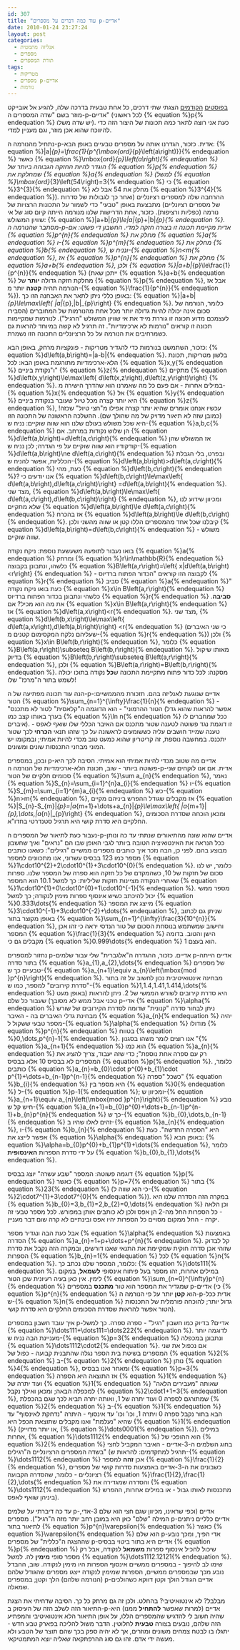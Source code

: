 ```yaml
---
id: 307
title: "עוד כמה דברים על מספרים p-אדיים"
date: 2010-01-24 23:27:24
layout: post
categories: 
  - אנליזה מתמטית
  - מספרים
  - תורת המספרים
tags: 
  - מטריקות
  - מספרים p-אדיים
  - נורמות
---
```

<a href="http://www.gadial.net/?p=238">בפוסטים</a> <a href="http://www.gadial.net/?p=258">הקודמים</a> הצגתי שתי דרכים, כל אחת טבעית בדרכה שלה, להגיע אל אובייקט מוזר בשם "שדה המספרים ה-p-אדיים" (לכל ראשוני {% equation %}p{% endequation %} יש שדה משלו). כעת אני רוצה לתאר כמה תכונות של היצור הזה כדי להיווכח שהוא אכן מוזר, וגם מעניין למדי.

נתחיל מהנורמה ה-p-אדית. כזכור, הגדרנו אותה על מספרים טבעיים באופן הבא: {% equation %}\|a\|_{p}=\frac{1}{p^{\mbox{ord}_{p}\left(a\right)}}{% endequation %} כאשר {% equation %}\mbox{ord}_{p}\left(a\right){% endequation %} הוגדר להיות החזקה הגבוהה ביותר של {% equation %}p{% endequation %} שמחלקת את {% equation %}a{% endequation %} (למשל {% equation %}\mbox{ord}_{3}\left(54\right)=3{% endequation %} כי {% equation %}3^{3}{% endequation %} מחלק את 54 אבל לא {% equation %}3^{4}{% endequation %}). ההרחבה שלה למספרים רציונליים (ואחר כך לגבולות של סדרות של מספרים רציונליים) מתבצעת באופן "טבעי" כדי לשמור על התכונות הרצויות של נורמה (כפליות ורציפות). כזכור, אחת הדרישות שלנו מנורמה הייתה קיום סוג של אי שוויון המשולש: {% equation %}\|a+b\|_{p}\le\|a\|_{p}+\|b\|_{p}{% endequation %}. מסתבר שהנורמה ה-p-אדית מקיימת תכונה זו בצורה חזקה למדי. החשבון די פשוט: אם {% equation %}p^{n}{% endequation %} מחלק את {% equation %}a{% endequation %} ו-{% equation %}p^{m}{% endequation %} מחלק את {% equation %}b{% endequation %}, ונניח ש-{% equation %}n&lt;m{% endequation %}, אז {% equation %}p^{n}{% endequation %} מחלק את {% equation %}a+b{% endequation %}, ולכן {% equation %}\|a+b\|_{p}\le\frac{1}{p^{n}}{% endequation %} (ייתכן שאת {% equation %}a+b{% endequation %} מחלקת חזקה גדולה <strong>יותר</strong> של {% equation %}p{% endequation %}, אבל אז הנורמה תהיה <strong>קטנה</strong> יותר מ-{% equation %}\frac{1}{p^{n}}{% endequation %}). באופן כללי ניתן לתאר את האבחנה הזו כך: {% equation %}\|a+b\|_{p}\le\max\left\{ \|a\|_{p},\|b\|_{p}\right\} {% endequation %}. כלומר, הנורמה של סכום אינה יכולה להיות גדולה יותר מכל אחת מהנורמות של המחוברים (הסבירו לעצמכם מדוע תכונה זו גוררת מייד את אי שוויון המשולש "הרגיל"). לנורמות שמקיימות תכונה זו קוראים "נורמות לא ארכימדיות". זה תרגיל לא קשה במיוחד להראות גם כשמרחיבים את הנורמה על כל הרציונליים התכונה הזו נשמרת.

כזכור, השתמשנו בנורמות כדי להגדיר מטריקות - פונקציות מרחק, באופן הבא: {% equation %}d\left(a,b\right)=\|a-b\|{% endequation %}. בלשון מטריקות, תכונת הלא-ארכימדיות מתורגמת באופן הבא: לכל {% equation %}x,y{% endequation %} ו"נקודת ביניים" {% equation %}z{% endequation %} מתקיים {% equation %}d\left(x,y\right)\le\max\left\{ d\left(x,z\right),d\left(z,y\right)\right\} {% endequation %}. במילים אחרות - אם פעם כל מה שאמרנו הוא שהדרך הישירה מ-{% equation %}x{% endequation %} אל {% equation %}y{% endequation %} היא יותר קצרה מכל טיול שעובר בנקודת ביניים {% equation %}z{% endequation %}, עכשיו אנחנו אומרים שהיא יותר קצרה אפילו מ"חצי טיול" שכזה! (כמובן שזה לא תיאור מדויק של מה שהולך שם). ההשלכה הראשונה של התכונה הזו היא שכל משולש בעולם שלנו הוא שווה שוקיים: נניח ש-{% equation %}a,b,c{% endequation %} הן שלוש נקודות במרחב. אם {% equation %}d\left(a,b\right)=d\left(a,c\right){% endequation %} אז המשולש שהן קודקודיו הוא שווה שוקיים על פי הגדרה; לכן נניח ש-{% equation %}d\left(a,b\right)\ne d\left(a,c\right){% endequation %} ובפרט, בלי הגבלת הכלליות, אפשר להניח ש-{% equation %}d\left(a,b\right)&gt;d\left(a,c\right){% endequation %} כעת, מהי {% equation %}d\left(b,c\right){% endequation %}? אנו יודעים כי {% equation %}d\left(b,c\right)\le\max\left\{ d\left(a,b\right),d\left(a,c\right)\right\} =d\left(a,b\right){% endequation %}. מצד שני, {% equation %}d\left(a,b\right)\le\max\left\{ d\left(a,c\right),d\left(b,c\right)\right\} {% endequation %}, ומכיוון שידוע לנו שלא מתקיים {% equation %}d\left(a,b\right)\le d\left(a,c\right){% endequation %} אז בהכרח {% equation %}d\left(a,b\right)\le d\left(b,c\right){% endequation %}. קיבלנו שכל אחד מהמספרים הללו קטן או שווה מהשני ולכן {% equation %}d\left(a,b\right)=d\left(b,c\right){% endequation %} - משולש שווה שוקיים.

בואו נעבור לתופעה משעשעת נוספת: ניקח נקודה {% equation %}a{% endequation %} ומרחק {% equation %}r\in\mathbb{R}{% endequation %} כלשהו, ונתבונן בקבוצה {% equation %}B\left(a,r\right)=\left\{ x|d\left(a,b\right)&lt;r\right\} {% endequation %} - לקבוצה הזו קוראים "הכדור הפתוח ברדיוס {% equation %}r{% endequation %} סביב {% equation %}a{% endequation %}" כעת בואו ניקח נקודה {% equation %}x\in B\left(a,r\right){% endequation %} כלשהי ונתבונן בכדור הפתוח ברדיוס {% equation %}r{% endequation %} <strong>סביבה</strong>. את מה הוא מכיל? אם {% equation %}x\in B\left(a,r\right){% endequation %} אז {% equation %}d\left(a,x\right)&lt;r{% endequation %}. מצד שני, {% equation %}d\left(b,x\right)\le\max\left\{ d\left(a,x\right),d\left(a,b\right)\right\} &lt;r{% endequation %} (כי שני האיברים שעליהם נלקח המקסימום קטנים מ-{% equation %}r{% endequation %}) ולכן {% equation %}x\in B\left(b,r\right){% endequation %}, כלומר {% equation %}B\left(a,r\right)\subseteq B\left(b,r\right){% endequation %}. מאותו שיקול בדיוק {% equation %}B\left(b,r\right)\subseteq B\left(a,r\right){% endequation %}, ולכן {% equation %}B\left(a,r\right)=B\left(b,r\right){% endequation %}. מסקנה: לכל כדור פתוח מתקיימת התכונה ש<strong>כל</strong> נקודה בתוכו יכולה לשמש בתור ה"מרכז" שלו!

הנה עוד תכונה מפתיעה של ה-p-אדיים שנוגעת לאנליזה בהם. תזכורת מהממשיים: הטור {% equation %}\sum_{n=1}^{\infty}\frac{1}{n}{% endequation %} - "הטור ההרמוני" - הוא הדוגמה ה"קלאסית" לטור לא מתכנס (אפשר להראות שהוא גדל בערך באותו קצב כמו {% equation %}\ln n{% endequation %} ככל שמחברים לו איברים). זו דוגמת נגד פשוטה לטענה שטור מתכנס אם האיבר הכללי שלו שואף לאפס - טענה שמייד חושבים עליה כששומעים לראשונה על כך שזהו תנאי <strong>הכרחי</strong> לכך שטור יתכנס. במחשבה נוספת, זה קריטריון שהוא כמעט טוב מכדי להיות אמיתי; ובמקומו יש המוני מבחני התכנסות שונים ומשונים.

ובכן, במספרים p-אדיים מה שטוב מכדי להיות אמיתי הוא אמיתי. הסיבה לכך היא פשוטה ביותר - שוב, תכונת הלא-ארכימדיות של הנורמה ה-p-אדית. אם אנו לוקחים שני סכומים חלקיים של הטור {% equation %}\sum a_{n}{% endequation %}, נאמר {% equation %}S_{n}=\sum_{i=1}^{n}a_{i}{% endequation %} ו-{% equation %}S_{m}=\sum_{i=1}^{m}a_{i}{% endequation %} כש-{% equation %}n&gt;m{% endequation %}, אז מקבלים שגודל ההפרש ביניהם מקיים {% equation %}\|S_{n}-S_{m}\|_{p}=\|a_{m+1}+\dots+a_{n}\|_{p}\le\max\left\{ \|a_{m+1}\|_{p},\dots,\|a_{n}\|_{p}\right\} {% endequation %}, ומכאן הוכחה שסדרת הסכומים החלקיים היא סדרת קושי היא תרגיל סטנדרטי בחדו"א.

נעבור כעת לתיאור של המספרים ה-p-אדיים שהוא שונה מהתיאורים שנתתי עד כה ונותן ככל הנראה את האינטואיציה הטובה ביותר לגבי האופן שבו הם "נראים" ואיך שחשבון מבוצע בהם. לפני כן, הבה נזכר איך כותבים מספרים ממשיים "רגילים": כשאנו כותבים מספר כמו 123 בבסיס עשרוני, אנו מתכוונים למספר {% equation %}1\cdot10^{2}+2\cdot10^{1}+3\cdot10^{0}{% endequation %}. כלומר, יש לנו סכום של חזקות של 10, כשהמקדם של כל חזקה הוא ספרה של המספר שלנו. ספרות שאחרי הנקודה מציינות חזקות שליליות: כך למשל 10.1 הוא המספר {% equation %}1\cdot10^{1}+0\cdot10^{0}+1\cdot10^{-1}{% endequation %}. מספר ממשי יכול להיכתב כשיש אינסוף ספרות מימין לנקודה; כך למשל {% equation %}0.333\dots{% endequation %} מייצג את המספר {% equation %}3\cdot10^{-1}+3\cdot10^{-2}+\dots{% endequation %}, שניתן גם לכתוב באופן מקוצר בתור {% equation %}\sum_{n=1}^{\infty}\frac{3}{10^{n}}{% endequation %}, וחישוב שמשתמש בנוסחת הסכום של טור הנדסי יראה כי זהו אכן המספר {% equation %}\frac{1}{3}{% endequation %} הישן והטוב. בדומה מקבלים גם כי {% equation %}0.999\dots{% endequation %} הוא בעצם 1.

נחזור למספרים p-אדיים. כזכור, ההגדרה ה"אלגברית" שלי עבור שלמים p-אדיים הייתה בתור סדרה {% equation %}a_{1},a_{2},\dots{% endequation %} של מספרים טבעיים כך ש-{% equation %}a_{n+1}\equiv a_{n}\left(\mbox{mod }p^{n}\right){% endequation %}. מבחינה אינטואיטיבית נכון לחשוב על זה בתור "סדרת קירובים" למספר, כמו ש-{% equation %}1,1.4,1.41,1.414,\dots{% endequation %} היא סדרת קירובים לשורש הממשי של 2. ניתן להראות (באופן מעט טכני אבל ממש לא מסובך) שעבור כל שלם p-אדי {% equation %}\alpha{% endequation %} ניתן לבחור סדרה "קנונית" שדומה לסדרת הקירובים של שורש מבחינת גדלי האיברים בה - האיבר {% equation %}a_{n}{% endequation %} יהיה מספר טבעי ששקול ל-{% equation %}\alpha{% endequation %} מודולו {% equation %}p^{n}{% endequation %} בטווח {% equation %}0,\dots,p^{n}-1{% endequation %}. אנו רוצים לומר משהו בסגנון "{% equation %}a_{n+1}{% endequation %} הוא כמו {% equation %}a_{n}{% endequation %} רק עם ספרה אחת נוספת"; כדי שזה יעבוד, צריך להציג את המספרים לא בבסיס 10 אלא בבסיס {% equation %}p{% endequation %}. כלומר, כותבים {% equation %}a_{n}=b_{0}\cdot p^{0}+b_{1}\cdot p^{1}+\dots+b_{n-1}p^{n-1}{% endequation %} כשכל "ספרה" {% equation %}b_{i}{% endequation %} היא מספר בין {% equation %}0{% endequation %} ל-{% equation %}p-1{% endequation %}; ומכיוון ש-{% equation %}a_{n+1}\equiv a_{n}\left(\mbox{mod }p^{n}\right){% endequation %} נובע חיש קל ש-{% equation %}a_{n+1}=b_{0}p^{0}+\dots+b_{n-1}p^{n-1}+b_{n}p^{n}{% endequation %} כך ש-{% equation %}b_{0},\dots,b_{n-1}{% endequation %} זהים לאלו שהיו ב-{% equation %}a_{n}{% endequation %}, ו-{% equation %}b_{n}{% endequation %} היא "הספרה החדשה". כעת אפשר לייצג את {% equation %}\alpha{% endequation %} באופן הבא: {% equation %}\alpha=b_{0}p^{0}+b_{1}p^{1}+\dots{% endequation %}, כלומר על ידי סדרת הספרות <strong>האינסופית</strong> {% equation %}b_{0},b_{1},\dots{% endequation %}.

דוגמה פשוטה: המספר "שבע עשרה" יוצג בבסיס {% equation %}p{% endequation %} כאשר {% equation %}p=7{% endequation %} בתור {% equation %}23{% endequation %} (כי הוא שווה ל-{% equation %}2\cdot7^{1}+3\cdot7^{0}{% endequation %}). במקרה הזה הסדרה שלנו היא {% equation %}b_{0}=3,b_{1}=2,b_{2}=0,\dots{% endequation %} וכן הלאה - כל הספרות החל מה-2 הן אפס ולכן לא כותבים אותן במפורש. לכל מספר טבעי זה יקרה - החל ממקום מסויים כל הספרות יהיו אפס ובינתיים לא קרה שום דבר מעניין.

אבל כעת הבה ונגדיר מספר {% equation %}\alpha{% endequation %} באמצעות הסדרה {% equation %}a_{n}=1+p+\dots+p^{n}{% endequation %}. קל לבדוק שזוהי אכן סדרה חוקית שמקיימת את התנאי שאנו דורשים, ובמקרה הזה נקבל את סדרת הספרות {% equation %}b_{n}=1{% endequation %} לכל {% equation %}n{% endequation %}. כלומר, המספר שלנו נכתב כך: {% equation %}\dots111{% endequation %}. במילים אחרות, זהו מספר בעל פיתוח אינסופי <strong>לשמאל</strong>, במקום לימין. אין כאן בעיה רעיונית שכן הטור {% equation %}\sum_{n=0}^{\infty}p^{n}{% endequation %} שמגדיר את המספר הוא טור <strong>מתכנס</strong> במספרים p-אדיים (כי {% equation %}p^{n}{% endequation %} הוא <strong>קטן</strong> יותר על פי הנורמה ה-p-אדית ככל ש-{% equation %}n{% endequation %} גדול יותר; להוכחה פורמלית של התכנסות הטור אפשר להראות שסדרת הסכומים החלקיים היא סדרת קושי).

איך עובד חשבון במספרים p-אדיים? בדיוק כמו חשבון "רגיל" - ספרה ספרה. כך למשל {% equation %}\dots111+\dots111=\dots222{% endequation %}. לדוגמה יותר מעניינת הבה נניח ש-{% equation %}p=3{% endequation %} ונתבונן במכפלה {% equation %}\dots1112\cdot2{% endequation %}. אם נכפול את שני המספרים בשיטת בית הספר נגלה שהתבנית קבועה - כפול של {% equation %}2{% endequation %} ב-{% equation %}2{% endequation %} נותן {% equation %}4{% endequation %}, ומאחר ואנו בבסיס {% equation %}p=3{% endequation %} אז התוצאה היא הספרה {% equation %}1{% endequation %} ועוד יתרה של {% equation %}1{% endequation %} שאותה "מעבירים הלאה" למכפלה הבאה; ומכאן ואילך נקבל {% equation %}2\cdot1+1=3{% endequation %}, שמתורגם לספרה 0 ועוד יתרה של 1, ואותה יתרה תביא לכך שגם בהכפלת {% equation %}2{% endequation %} ב-{% equation %}1{% endequation %} הבא בתור נקבל ספרה 0 ויתרה 1, וכו' וכו' עד אינסוף - היתרה "נדחקת לאינסוף" עד שהיא "נעלמת" ואנו מקבלים שתוצאת הכפל היא {% equation %}1{% endequation %} (או יותר מדוייק, {% equation %}\dots0001{% endequation %}). במילים אחרות, {% equation %}\dots1112{% endequation %} הוא ההופכי של {% equation %}2{% endequation %} בחוג השלמים ה-3-אדיים - האיבר המקביל לחצי בשדה המספרים הרציונליים ה"רגילים" (תרגיל למתקדמים: להראות ש-{% equation %}\dots1112{% endequation %} אכן <strong>זהה</strong> למספר {% equation %}\frac{1}{2}{% endequation %}, כשבונים את ה-3-אדיים באמצעות סדרות קושי של מספרים רציונליים - כלומר, שהסדרה הקבועה {% equation %}\frac{1}{2},\frac{1}{2},\dots{% endequation %} והסדרה שמגדירה את {% equation %}\dots1112{% endequation %} מתכנסות לאותו גבול - או במילים אחרות, ההפרש ביניהן שואף לאפס).

עד כה דיברתי על שלמים p-אדיים (וכפי שראינו, מכיוון שגם חצי הוא שלם 3-אדי, המילה "שלם" כאן היא במובן רחב יותר מזה ה"רגיל"). מספרים p-אדיים כלליים ניתנים לתיאור בתור {% equation %}p^{n}\varepsilon{% endequation %} כאשר {% equation %}\varepsilon{% endequation %} הוא שלם p-אדי הפיך, ומכך נובע שההצגה ה"כללית" של מספרים p-אדיים היא בתור ביטוי בבסיס {% equation %}p{% endequation %} שיכול להכיל אינסוף ספרות <strong>משמאל</strong> לנקודה, אבל רק מספר סופי <strong>מימין</strong> לה. למשל {% equation %}\dots1112.12121{% endequation %}. שימו לב להיפוך - במספרים ממשיים אינסוף הספרות היו מימין לנקודה. שוב, ההבדל נובע מכך שבמספרים ממשיים, הספרות שמימין לנקודה ייצגו מספרים שהגודל שלהם (הנורמה שלהם) הלך וקטן; במספרים p-אדיים הגודל הולך וקטן דווקא כשהולכים שמאלה.

מבלבל? לא אינטואיטיבי? בהחלט. ולכן זה גם מרתק כל כך. הסיבה שדחיתי את הצגת התיאור הזה לשלב הזה של העיסוק ב-p-אדיים (למרות שאפשר <strong>להתחיל</strong> ממנו) היא שהיה חשוב לי להדגיש שהמספרים הללו, על אופן התיאור הלא אינטואיטיבי והמפתיע הזה שלהם, נובעים בצורה <strong>טבעית</strong> לחלוטין. הדבר משול להליכה בפארק טבע חדש - יתגלו בו לבטח צמחים משונים ומוזרים, אך לא יהיה ספק בכך שהם תוצר של הטבע ולא מעשה ידי אדם. זהו גם סוג ההרפתקאה שאליה יוצא המתמטיקאי.
